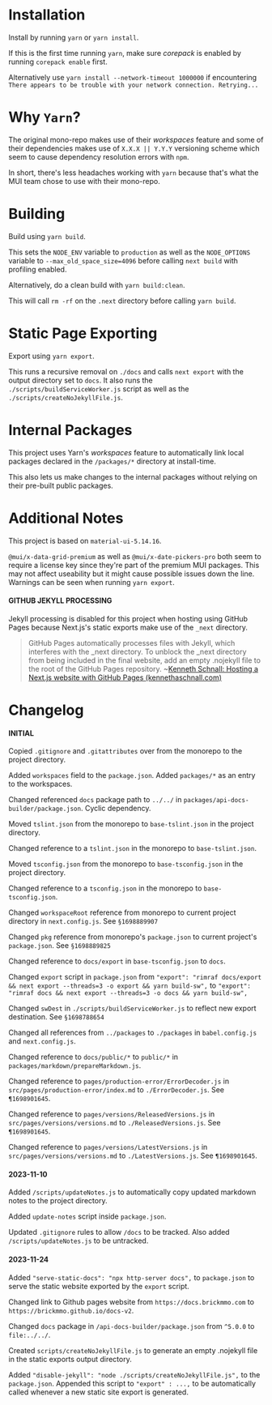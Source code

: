 # Installation
Install by running `yarn` or `yarn install`.

If this is the first time running `yarn`, make sure *corepack* is enabled by running `corepack enable` first.


Alternatively use `yarn install --network-timeout 1000000` if encountering `There appears to be trouble with your network connection. Retrying...`


# Why `Yarn`?
The original mono-repo makes use of their *workspaces* feature and some of their dependencies makes use of `X.X.X || Y.Y.Y` versioning scheme which seem to cause dependency resolution errors with `npm`.


In short, there's less headaches working with `yarn` because that's what the MUI team chose to use with their mono-repo.


# Building
Build using `yarn build`. 

This sets the `NODE_ENV` variable to `production` as well as the `NODE_OPTIONS` variable to `--max_old_space_size=4096` before calling `next build` with profiling enabled.


Alternatively, do a clean build with `yarn build:clean`.

This will call `rm -rf` on the `.next` directory before calling `yarn build`.


# Static Page Exporting
Export using `yarn export`. 

This runs a recursive removal on `./docs` and calls `next export` with the output directory set to `docs`. It also runs the `./scripts/buildServiceWorker.js` script as well as the `./scripts/createNoJekyllFile.js`.


# Internal Packages
This project uses Yarn's *workspaces* feature to automatically link local packages declared in the `/packages/*` directory at install-time. 

This also lets us make changes to the internal packages without relying on their pre-built public packages.


# Additional Notes
This project is based on `material-ui-5.14.16`.

`@mui/x-data-grid-premium` as well as `@mui/x-date-pickers-pro` both seem to require a license key since they're part of the premium MUI packages. This may not affect useability but it might cause possible issues down the line. Warnings can be seen when running `yarn export`.

#### GITHUB JEKYLL PROCESSING
Jekyll processing is disabled for this project when hosting using GitHub Pages because Next.js's static exports make use of the `_next` directory.

>GitHub Pages automatically processes files with Jekyll, which interferes with the \_next directory. To unblock the \_next directory from being included in the final website, add an empty .nojekyll file to the root of the GitHub Pages repository.
>~[Kenneth Schnall: Hosting a Next.js website with GitHub Pages (kennethaschnall.com)](https://kennethaschnall.com/posts/hosting-a-nextjs-website-with-github-pages)

# Changelog
#### INITIAL
Copied `.gitignore` and `.gitattributes` over from the monorepo to the project directory.

Added `workspaces` field to the `package.json`. Added `packages/*` as an entry to the workspaces.

Changed referenced `docs` package path to `../../` in `packages/api-docs-builder/package.json`. Cyclic dependency.

Moved `tslint.json` from the monorepo to `base-tslint.json` in the project directory.

Changed reference to a `tslint.json` in the monorepo to `base-tslint.json`.

Moved `tsconfig.json` from the monorepo to `base-tsconfig.json` in the project directory.

Changed reference to a `tsconfig.json` in the monorepo to `base-tsconfig.json`.

Changed `workspaceRoot` reference from monorepo to current project directory in `next.config.js`. See `§1698889907`

Changed `pkg` reference from monorepo's `package.json` to current project's `package.json`. See `§1698889825`

Changed reference to `docs/export` in `base-tsconfig.json` to `docs`.

Changed `export` script in `package.json` from 
`"export": "rimraf docs/export && next export --threads=3 -o export && yarn build-sw",` to 
`"export": "rimraf docs && next export --threads=3 -o docs && yarn build-sw",`

Changed `swDest` in `./scripts/buildServiceWorker.js` to reflect new export destination. See `§1698788654`

Changed all references from `../packages` to `./packages` in `babel.config.js` and `next.config.js`.

Changed reference to `docs/public/*` to `public/*` in `packages/markdown/prepareMarkdown.js`.

Changed reference to `pages/production-error/ErrorDecoder.js` in `src/pages/production-error/index.md` to `./ErrorDecoder.js`. See `¶1698901645`.

Changed reference to `pages/versions/ReleasedVersions.js` in `src/pages/versions/versions.md` to `./ReleasedVersions.js`. See `¶1698901645`.

Changed reference to `pages/versions/LatestVersions.js` in `src/pages/versions/versions.md` to `./LatestVersions.js`. See `¶1698901645`.

#### 2023-11-10
Added `/scripts/updateNotes.js` to automatically copy updated markdown notes to the project directory.

Added `update-notes` script inside `package.json`.

Updated `.gitignore` rules to allow `/docs` to be tracked. Also added `/scripts/updateNotes.js` to be untracked.

#### 2023-11-24
Added `"serve-static-docs": "npx http-server docs",` to `package.json` to serve the static website exported by the `export` script.

Changed link to Github pages website from `https://docs.brickmmo.com` to `https://brickmmo.github.io/docs-v2`.

Changed `docs` package in `/api-docs-builder/package.json` from `^5.0.0` to `file:../../`.

Created `scripts/createNoJekyllFile.js` to generate an empty .nojekyll file in the static exports output directory.

Added `"disable-jekyll": "node ./scripts/createNoJekyllFile.js",` to the `package.json`. Appended this script to `"export" : ...,` to be automatically called whenever a new static site export is generated.